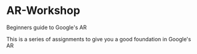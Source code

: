 # AR-Workshop
Beginners guide to Google's AR 

This is a series of assignments to give you a good foundation in Google's AR
